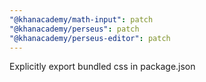 ```yaml
---
"@khanacademy/math-input": patch
"@khanacademy/perseus": patch
"@khanacademy/perseus-editor": patch
---
```


Explicitly export bundled css in package.json
